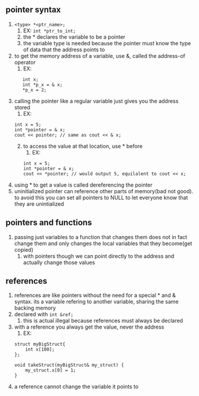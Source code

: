 ## pointer syntax
1. `<type> *<ptr_name>;`
   1. EX: `int *ptr_to_int;`
   2. the * declares the variable to be a pointer
   3. the variable type is needed because the pointer must know the type of data that the address points to
2. to get the memory address of a variable, use &, called the address-of operator
   1. EX:
     ```
        int x;
        int *p_x = & x;
        *p_x = 2;
     ```
3. calling the pointer like a regular variable just gives you the address stored
   1. EX: 
     ```
     int x = 5;
     int *pointer = & x;
     cout << pointer; // same as cout << & x;   
     ```
   2. to access the value at that location, use * before
      1. EX: 
        ```
        int x = 5;
        int *pointer = & x;
        cout << *pointer; // would output 5, equilalent to cout << x; 
        ```
4. using * to get a value is called dereferencing the pointer
5. uninitialized pointer can reference other parts of memory(bad not good). to avoid this you can set all pointers to NULL to let everyone know that they are unintialized

## pointers and functions
1. passing just variables to a function that changes them does not in fact change them and only changes the local variables that they become(get copied)
   1. with pointers though we can point directly to the address and actually change those values

## references
1. references are like pointers without the need for a special * and & syntax. its a variable refering to another variable, sharing the same backing memory
2. declared with `int &ref;`
   1. this is actual illegal because references must always be declared
3. with a reference you always get the value, never the address
   1. EX: 
    ```
    struct myBigStruct{
        int x[100];
    };

    void takeStruct(myBigStruct& my_struct) {
        my_struct.x[0] = 1;
    }

    ```
4. a reference cannot change the variable it points to
